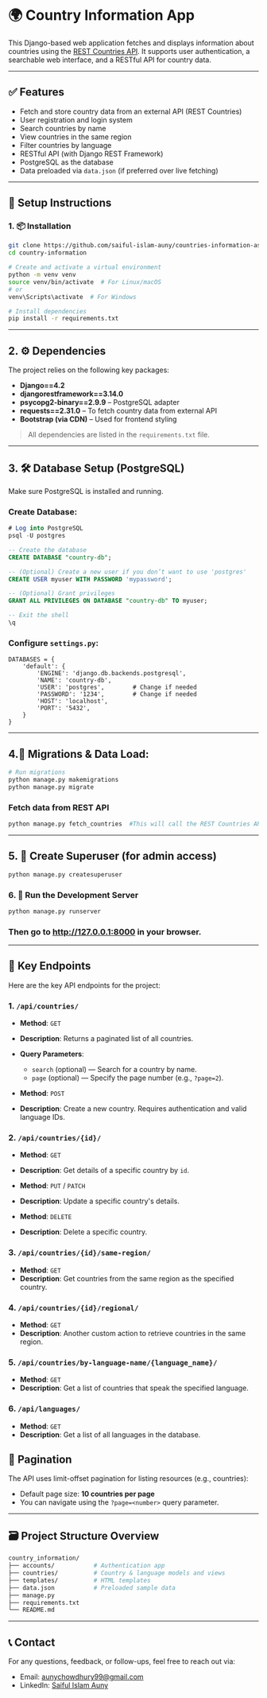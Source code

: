 # 🌍 Country Information App

This Django-based web application fetches and displays information about countries using the [REST Countries API](https://restcountries.com/v3.1/all). It supports user authentication, a searchable web interface, and a RESTful API for country data.

---

## ✅ Features

- Fetch and store country data from an external API (REST Countries)
- User registration and login system
- Search countries by name
- View countries in the same region
- Filter countries by language
- RESTful API (with Django REST Framework)
- PostgreSQL as the database
- Data preloaded via `data.json` (if preferred over live fetching)

---

## 🚀 Setup Instructions

### 1. 📦 Installation

```bash
git clone https://github.com/saiful-islam-auny/countries-information-assignment-.git
cd country-information

# Create and activate a virtual environment
python -m venv venv
source venv/bin/activate  # For Linux/macOS
# or
venv\Scripts\activate  # For Windows

# Install dependencies
pip install -r requirements.txt
```

---

## 2. ⚙️ Dependencies

The project relies on the following key packages:

- **Django==4.2**
- **djangorestframework==3.14.0**
- **psycopg2-binary==2.9.9** – PostgreSQL adapter
- **requests==2.31.0** – To fetch country data from external API
- **Bootstrap (via CDN)** – Used for frontend styling

> All dependencies are listed in the `requirements.txt` file.

---

## 3. 🛠️ Database Setup (PostgreSQL)

Make sure PostgreSQL is installed and running.

### Create Database:

```sql
# Log into PostgreSQL
psql -U postgres

-- Create the database
CREATE DATABASE "country-db";

-- (Optional) Create a new user if you don’t want to use 'postgres'
CREATE USER myuser WITH PASSWORD 'mypassword';

-- (Optional) Grant privileges
GRANT ALL PRIVILEGES ON DATABASE "country-db" TO myuser;

-- Exit the shell
\q
```

### Configure `settings.py`:

```
DATABASES = {
    'default': {
        'ENGINE': 'django.db.backends.postgresql',
        'NAME': 'country-db',
        'USER': 'postgres',        # Change if needed
        'PASSWORD': '1234',        # Change if needed
        'HOST': 'localhost',
        'PORT': '5432',
    }
}
```

---

## 4.🧱 Migrations & Data Load:

```bash
# Run migrations
python manage.py makemigrations
python manage.py migrate
```

### Fetch data from REST API

```bash
python manage.py fetch_countries  #This will call the REST Countries API and populate the database with real-time data.
```

---

## 5. 👤 Create Superuser (for admin access)

```bash
python manage.py createsuperuser
```

### 6. 🚦 Run the Development Server

```bash
python manage.py runserver
```

### Then go to http://127.0.0.1:8000 in your browser.

---

## 🔑 Key Endpoints

Here are the key API endpoints for the project:

### 1. `/api/countries/`

- **Method**: `GET`
- **Description**: Returns a paginated list of all countries.
- **Query Parameters**:

  - `search` (optional) — Search for a country by name.
  - `page` (optional) — Specify the page number (e.g., `?page=2`).

- **Method**: `POST`
- **Description**: Create a new country. Requires authentication and valid language IDs.

### 2. `/api/countries/{id}/`

- **Method**: `GET`
- **Description**: Get details of a specific country by `id`.

- **Method**: `PUT` / `PATCH`
- **Description**: Update a specific country's details.

- **Method**: `DELETE`
- **Description**: Delete a specific country.

### 3. `/api/countries/{id}/same-region/`

- **Method**: `GET`
- **Description**: Get countries from the same region as the specified country.

### 4. `/api/countries/{id}/regional/`

- **Method**: `GET`
- **Description**: Another custom action to retrieve countries in the same region.

### 5. `/api/countries/by-language-name/{language_name}/`

- **Method**: `GET`
- **Description**: Get a list of countries that speak the specified language.

### 6. `/api/languages/`

- **Method**: `GET`
- **Description**: Get a list of all languages in the database.

## 📄 Pagination

The API uses limit-offset pagination for listing resources (e.g., countries):

- Default page size: **10 countries per page**
- You can navigate using the `?page=<number>` query parameter.

---

## 🗃️ Project Structure Overview

```bash
country_information/
├── accounts/           # Authentication app
├── countries/          # Country & language models and views
├── templates/          # HTML templates
├── data.json           # Preloaded sample data
├── manage.py
├── requirements.txt
└── README.md
```

---

## 📞 Contact

For any questions, feedback, or follow-ups, feel free to reach out via:

- Email: [aunychowdhury99@gmail.com](mailto:aunychowdhury99@gmail.com)
- LinkedIn: [Saiful Islam Auny](https://www.linkedin.com/in/saiful-islam-auny/)
